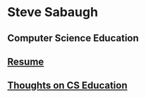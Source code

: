# Steve Sabaugh
## Computer Science Education

## [Resume](https://github.com/SAYbaw/Portfolio/blob/main/assets/Sabaugh%20resume%202022%2003%2021.pdf)
## [Thoughts on CS Education](https://github.com/SAYbaw/Portfolio/blob/main/thoughts.md)
